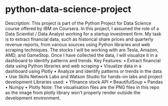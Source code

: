 # python-data-science-project
Description: This project is part of the Python Project for Data Science course offered by IBM on Coursera. In this project, I assumed the role of a Data Scientist / Data Analyst working for a startup investment firm. My task is to extract financial data, such as historical share prices and quarterly revenue reports, from various sources using Python libraries and web scraping techniques. The stocks I will be working with are Tesla, Amazon, AMD, and GameStop. Once I have collected the data, I will visualize it in a dashboard to identify patterns and trends.
Key Features:
•	Extract financial data using Python libraries and web scraping
•	Visualize data in a dashboard using Plotly
•	Analyze and identify patterns or trends in the data
•	Use Skills Network Labs and Watson Studio for hands-on labs and project development
Libraries used:
•	Yfinance stock API
•	BeautifulSoup
•	Pandas
•	Numpy
•	Plotly
Note: The visualisation files are the PNG files in this repo as the image from plotly library won’t properly render outside the development environment.
